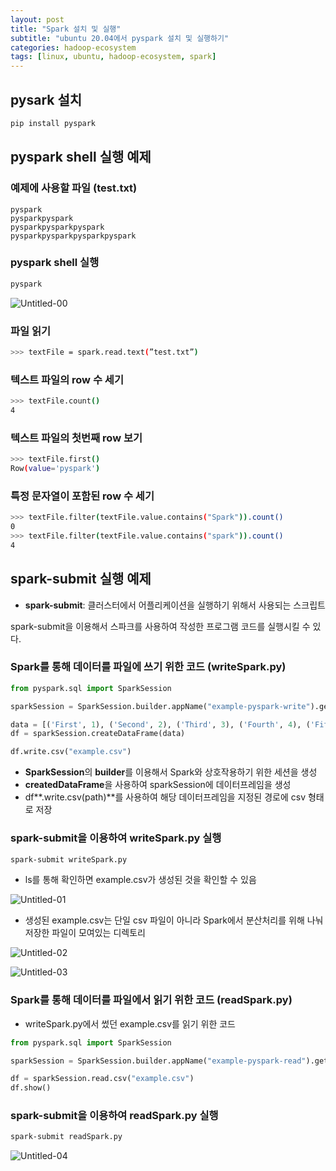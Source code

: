 ```yaml
---
layout: post
title: "Spark 설치 및 실행"
subtitle: "ubuntu 20.04에서 pyspark 설치 및 실행하기"
categories: hadoop-ecosystem
tags: [linux, ubuntu, hadoop-ecosystem, spark]
---
```


## pysark 설치

```bash
pip install pyspark
```

## pyspark shell 실행 예제

### 예제에 사용할 파일 (test.txt)

```
pyspark
pysparkpyspark
pysparkpysparkpyspark
pysparkpysparkpysparkpyspark
```

### pyspark shell 실행

```bash
pyspark
```

![Untitled-00](https://user-images.githubusercontent.com/57282971/182778735-4004dc3f-1c26-411f-a05c-c91409dff113.png)

### 파일 읽기

```bash
>>> textFile = spark.read.text(”test.txt”)
```

### 텍스트 파일의 row 수 세기

```bash
>>> textFile.count()
4
```

### 텍스트 파일의 첫번째 row 보기

```bash
>>> textFile.first()
Row(value='pyspark')
```

### 특정 문자열이 포함된 row 수 세기

```bash
>>> textFile.filter(textFile.value.contains("Spark")).count()
0
>>> textFile.filter(textFile.value.contains("spark")).count()
4
```

## spark-submit 실행 예제

- **spark-submit**: 클러스터에서 어플리케이션을 실행하기 위해서 사용되는 스크립트

spark-submit을 이용해서 스파크를 사용하여 작성한 프로그램 코드를 실행시킬 수 있다.

### Spark를 통해 데이터를 파일에 쓰기 위한 코드 (writeSpark.py)

```python
from pyspark.sql import SparkSession

sparkSession = SparkSession.builder.appName("example-pyspark-write").getOrCreate()

data = [('First', 1), ('Second', 2), ('Third', 3), ('Fourth', 4), ('Fifth', 5)]
df = sparkSession.createDataFrame(data)

df.write.csv("example.csv")
```

- **SparkSession**의 **builder**를 이용해서 Spark와 상호작용하기 위한 세션을 생성
- **createdDataFrame**을 사용하여 sparkSession에 데이터프레임을 생성
- df**.write.csv(path)**를 사용하여 해당 데이터프레임을 지정된 경로에 csv 형태로 저장

### spark-submit을 이용하여 writeSpark.py 실행

```bash
spark-submit writeSpark.py
```

- ls를 통해 확인하면 example.csv가 생성된 것을 확인할 수 있음

![Untitled-01](https://user-images.githubusercontent.com/57282971/182778743-25b23d76-0227-4c67-a8f3-14c9b5574107.png)

- 생성된 example.csv는 단일 csv 파일이 아니라 Spark에서 분산처리를 위해 나눠 저장한 파일이 모여있는 디렉토리

![Untitled-02](https://user-images.githubusercontent.com/57282971/182778745-cb3bb27c-4188-446e-910f-b013a828862d.png)

![Untitled-03](https://user-images.githubusercontent.com/57282971/182778746-b64cb505-51f6-48fc-87cb-ca1f9f31ffac.png)

### Spark를 통해 데이터를 파일에서 읽기 위한 코드 (readSpark.py)

- writeSpark.py에서 썼던 example.csv를 읽기 위한 코드

```python
from pyspark.sql import SparkSession

sparkSession = SparkSession.builder.appName("example-pyspark-read").getOrCreate()

df = sparkSession.read.csv("example.csv")
df.show()
```

### spark-submit을 이용하여 readSpark.py 실행

```bash
spark-submit readSpark.py
```

![Untitled-04](https://user-images.githubusercontent.com/57282971/182778748-0eff2a67-c7c2-4970-bbaf-8029c0aa4fd9.png)
